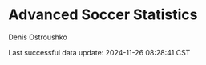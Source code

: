 # Advanced Soccer Statistics
Denis Ostroushko

<!-- gfm -->

Last successful data update: 2024-11-26 08:28:41 CST
